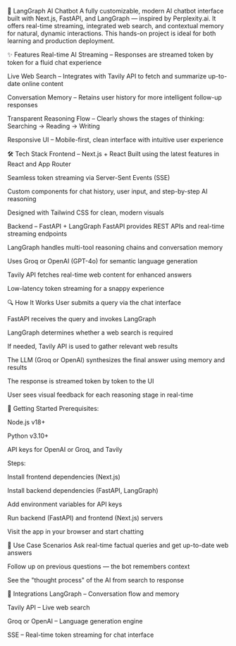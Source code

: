 🧠 LangGraph AI Chatbot
A fully customizable, modern AI chatbot interface built with Next.js, FastAPI, and LangGraph — inspired by Perplexity.ai. It offers real-time streaming, integrated web search, and contextual memory for natural, dynamic interactions. This hands-on project is ideal for both learning and production deployment.

✨ Features
Real-time AI Streaming – Responses are streamed token by token for a fluid chat experience

Live Web Search – Integrates with Tavily API to fetch and summarize up-to-date online content

Conversation Memory – Retains user history for more intelligent follow-up responses

Transparent Reasoning Flow – Clearly shows the stages of thinking: Searching → Reading → Writing

Responsive UI – Mobile-first, clean interface with intuitive user experience

🛠️ Tech Stack
Frontend – Next.js + React
Built using the latest features in React and App Router

Seamless token streaming via Server-Sent Events (SSE)

Custom components for chat history, user input, and step-by-step AI reasoning

Designed with Tailwind CSS for clean, modern visuals

Backend – FastAPI + LangGraph
FastAPI provides REST APIs and real-time streaming endpoints

LangGraph handles multi-tool reasoning chains and conversation memory

Uses Groq or OpenAI (GPT-4o) for semantic language generation

Tavily API fetches real-time web content for enhanced answers

Low-latency token streaming for a snappy experience

🔍 How It Works
User submits a query via the chat interface

FastAPI receives the query and invokes LangGraph

LangGraph determines whether a web search is required

If needed, Tavily API is used to gather relevant web results

The LLM (Groq or OpenAI) synthesizes the final answer using memory and results

The response is streamed token by token to the UI

User sees visual feedback for each reasoning stage in real-time

🚀 Getting Started
Prerequisites:

Node.js v18+

Python v3.10+

API keys for OpenAI or Groq, and Tavily

Steps:

Install frontend dependencies (Next.js)

Install backend dependencies (FastAPI, LangGraph)

Add environment variables for API keys

Run backend (FastAPI) and frontend (Next.js) servers

Visit the app in your browser and start chatting

🧠 Use Case Scenarios
Ask real-time factual queries and get up-to-date web answers

Follow up on previous questions — the bot remembers context

See the "thought process" of the AI from search to response

🔗 Integrations
LangGraph – Conversation flow and memory

Tavily API – Live web search

Groq or OpenAI – Language generation engine

SSE – Real-time token streaming for chat interface

